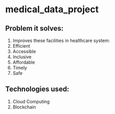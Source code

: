 # medical_data_project


## Problem it solves:
1. Improves these facilities in healthcare system:
2. Efficient
3. Accessible
4. Inclusive
5. Affordable
6. Timely
7. Safe

## Technologies used:
1. Cloud Computing
2. Blockchain
